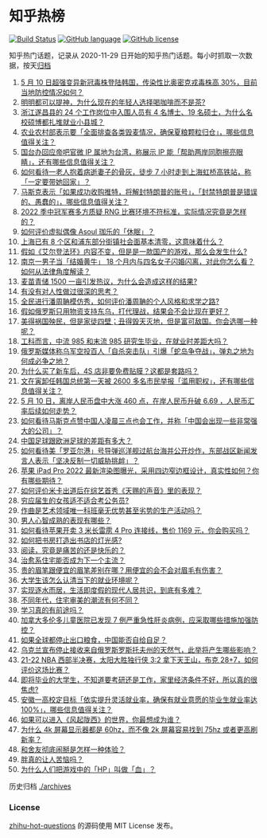 # 知乎热榜
[![Build Status](https://github.com/ToWeLong/zhihu-hot-questions/workflows/CI/badge.svg)](https://github.com/ToWeLong/zhihu-hot-questions/actions)
[![GitHub language](https://img.shields.io/badge/language-golang-orange.svg)](https://golang.org/)
[![GitHub license](https://img.shields.io/github/license/ToWeLong/zhihu-hot-questions)](https://github.com/ToWeLong/zhihu-hot-questions/blob/main/LICENSE)

知乎热门话题，记录从 2020-11-29 日开始的知乎热门话题。每小时抓取一次数据，按天[归档](./archives)

<!-- BEGIN -->

1. [5 月 10 日超强变异新冠毒株登陆韩国，传染性比奥密克戎毒株高 30%，目前当地防控情况如何？](https://www.zhihu.com/question/532166518)
1. [明明都可以提神，为什么现在的年轻人选择喝咖啡而不是茶?](https://www.zhihu.com/question/531898696)
1. [浙江遂昌县的 24 个工作岗位中入围人员有 4 名博士、19 名硕士，为什么名校硕博都扎堆就业小县城？](https://www.zhihu.com/question/532044942)
1. [农业农村部表示要「全面排查各类毁麦情况，确保夏粮颗粒归仓」，哪些信息值得关注？](https://www.zhihu.com/question/532155421)
1. [国台办回应帝吧官微 IP 属地为台湾，称展示 IP 能「帮助两岸同胞擦亮眼睛」，还有哪些信息值得关注？](https://www.zhihu.com/question/532250148)
1. [如何看待一老人抱着病逝妻子的骨灰，徒步 7 小时走到上海虹桥高铁站，称「一定要带她回家」？](https://www.zhihu.com/question/532150912)
1. [马斯克表示「如果成功收购推特，将解封特朗普的账号」，「封禁特朗普是错误的、愚蠢的」，哪些信息值得关注？](https://www.zhihu.com/question/532237747)
1. [2022 季中冠军赛多方质疑 RNG 比赛环境不符标准，实际情况究竟是怎样的？](https://www.zhihu.com/question/532246971)
1. [如何评价虚拟偶像 Asoul 珈乐的「休眠」？](https://www.zhihu.com/question/532155313)
1. [上海已有 8 个区和浦东部分街镇社会面基本清零，这意味着什么？](https://www.zhihu.com/question/532238907)
1. [假如《艾尔登法环》内容不变，但是是一款国产的游戏，那么会发生什么?](https://www.zhihu.com/question/522635377)
1. [南京一男子当「结婚黄牛」 18 个月内与四名女子闪婚闪离，对此你怎么看？如何从法律角度解读？](https://www.zhihu.com/question/532129554)
1. [麦苗青储 1500 一亩引发热议，为什么会造成这样的结果?](https://www.zhihu.com/question/531627984)
1. [有没有对人性做过很深的思考？](https://www.zhihu.com/question/493966384)
1. [全民进行潘周聃模仿秀，如何评价潘周聃的个人风格和求学之路?](https://www.zhihu.com/question/525342389)
1. [假如俄罗斯只用物资支持东乌，打代理战，结果会不会比现在更好？](https://www.zhihu.com/question/532112901)
1. [美得祸国殃民，但是家徒四壁；丑得毁天灭地，但是富可敌国。你会选哪一种呢？](https://www.zhihu.com/question/493988446)
1. [工科而言，中流 985 和末流 985 研究生毕业，在就业时差距大吗？](https://www.zhihu.com/question/531274199)
1. [俄罗斯媒体称乌军空投百人「自杀突击队」引爆「蛇岛争夺战」，弹丸之地为何成必争之地？](https://www.zhihu.com/question/532224607)
1. [为什么买了新车后，4S 店非要免费贴膜？这都是套路吗？](https://www.zhihu.com/question/531576025)
1. [文在寅卸任韩国总统第一天被 2600 多名市民举报「滥用职权」，还有哪些信息值得关注？](https://www.zhihu.com/question/532277558)
1. [5 月 10 日，离岸人民币盘中大涨 460 点，在岸人民币升破 6.69 ，人民币汇率后续如何走势？](https://www.zhihu.com/question/532130897)
1. [如何看待马斯克点赞中国人凌晨三点也会工作，并称「中国会出现一些非常强大的公司」？](https://www.zhihu.com/question/532257158)
1. [中国足球跟欧洲足球的差距有多大？](https://www.zhihu.com/question/268328777)
1. [如何看待美「罗亚尔港」号导弹巡洋舰过航台海并公开炒作，东部战区新闻发言人表示「坚决反制一切威胁挑衅」？](https://www.zhihu.com/question/532221843)
1. [苹果 iPad Pro 2022 最新渲染图曝光，采用四边窄边框设计，真实性如何？你有哪些期待？](https://www.zhihu.com/question/531857104)
1. [如何评价米卡出道后在综艺首秀《天赐的声音》里的表现？](https://www.zhihu.com/question/532286275)
1. [穷应届生的女孩适不适合考公务员?](https://www.zhihu.com/question/532218442)
1. [作曲是艺术领域唯一科班毫无优势甚至劣势的生产活动吗？](https://www.zhihu.com/question/531166185)
1. [男人心智成熟的表现有哪些？](https://www.zhihu.com/question/24560066)
1. [如何看待苹果开卖 3 米长雷雳 4 Pro 连接线，售价 1169 元，你会购买吗？](https://www.zhihu.com/question/531419117)
1. [如何把书房打造出书店的灯光感?](https://www.zhihu.com/question/317103844)
1. [阅读，究竟是痛苦的还是快乐的？](https://www.zhihu.com/question/532044110)
1. [治愈系住宅能否成为下一个主流？](https://www.zhihu.com/question/532271676)
1. [贵的眉笔跟便宜的眉笔差别在哪？用便宜的会不会对眉毛有伤害？](https://www.zhihu.com/question/26843400)
1. [大学生该怎么认清当下的就业环境呢？](https://www.zhihu.com/question/530400161)
1. [实现逐水而居，生活即度假的现代人居共识，到底有多难？](https://www.zhihu.com/question/532269761)
1. [不同年代，住宅审美的潮流有何不同？](https://www.zhihu.com/question/532272563)
1. [学习真的有前途吗？](https://www.zhihu.com/question/527435327)
1. [加拿大多伦多儿童医院已发现 7 例严重急性肝炎病例，应采取哪些措施加强防控？](https://www.zhihu.com/question/532226592)
1. [如果全球都停止出口粮食，中国能否自给自足？](https://www.zhihu.com/question/383527607)
1. [乌克兰宣布停止接收来自俄罗斯罗斯托夫州的天然气，此举将产生哪些影响？](https://www.zhihu.com/question/532273873)
1. [21-22 NBA 西部半决赛，太阳大胜独行侠 3:2 拿下天王山，布克 28+7，如何评价这场比赛？](https://www.zhihu.com/question/532232211)
1. [即将毕业的大学生，不知道要考研还是工作，家里经济条件不好，所以真的很焦虑?](https://www.zhihu.com/question/532126074)
1. [安徽一高校定目标「依实提升灵活就业率，确保有就业意愿的毕业生就业率达 100%」，哪些信息值得关注？](https://www.zhihu.com/question/532232289)
1. [如果可以进入《风起陇西》的世界，你最想成为谁？](https://www.zhihu.com/question/530336234)
1. [为什么 4k 屏幕显示器都是 60hz，而不像 2k 屏幕容易找到 75hz 或者更高刷新率？](https://www.zhihu.com/question/522672547)
1. [和舍友彻底闹掰是怎样一种体验？](https://www.zhihu.com/question/308353928)
1. [胖真的让人苦恼吗？](https://www.zhihu.com/question/531672154)
1. [为什么人们把游戏中的「HP」叫做「血」？](https://www.zhihu.com/question/471152379)

<!-- END -->

历史归档 [./archives](./archives)


### License
[zhihu-hot-questions](https://github.com/towelong/zhihu-hot-questions) 的源码使用 MIT License 发布。